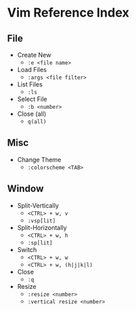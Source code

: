 # Vim Reference Index

## File
* Create New
	* `:e <file name>`
* Load Files
	* `:args <file filter>`
* List Files
	* `:ls`
* Select File
	* `:b <number>`
* Close (all)
	* `q(all)`

## Misc
* Change Theme
	* `:colorscheme <TAB>`

## Window
* Split-Vertically
	* `<CTRL> + w, v`
	* `:vsp[lit]`
* Split-Horizontally
	* `<CTRL> + w, h`
	* `:sp[lit]`
* Switch
	* `<CTRL> + w, w`
	* `<CTRL> + w, (h|j|k|l)`
* Close
	* `:q`
* Resize
	* `:resize <number>`
	* `:vertical resize <number>`
